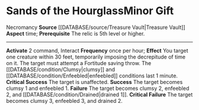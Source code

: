 ﻿---
element: null
id: '104'
item_category: Relics
name: Sands of the Hourglass
prerequisite: The relic is 5th level or higher.
rarity: Common
rus_type_level: null
school: Necromancy
source: '[[DATABASE/source/Treasure Vault|Treasure Vault]]'
trait:
- '[[DATABASE/trait/Necromancy|Necromancy]]'
type: Relic Minor Gift

---
# Sands of the Hourglass<span class="item-type">Minor Gift</span>

<span class="item-trait">Necromancy</span>
**Source** [[DATABASE/source/Treasure Vault|Treasure Vault]] 
**Aspect** time; **Prerequisite** The relic is 5th level or higher.

---
**Activate** <span class="action-icon">2</span> command, Interact **Frequency** once per hour; **Effect** You target one creature within 30 feet, temporarily imposing the decrepitude of time on it. The target must attempt a Fortitude saving throw. The [[DATABASE/condition/Clumsy|clumsy]] and [[DATABASE/condition/Enfeebled|enfeebled]] conditions last 1 minute.
**Critical Success** The target is unaffected.
**Success** The target becomes clumsy 1 and enfeebled 1.
**Failure** The target becomes clumsy 2, enfeebled 2, and [[DATABASE/condition/Drained|drained 1]].
**Critical Failure** The target becomes clumsy 3, enfeebled 3, and drained 2.